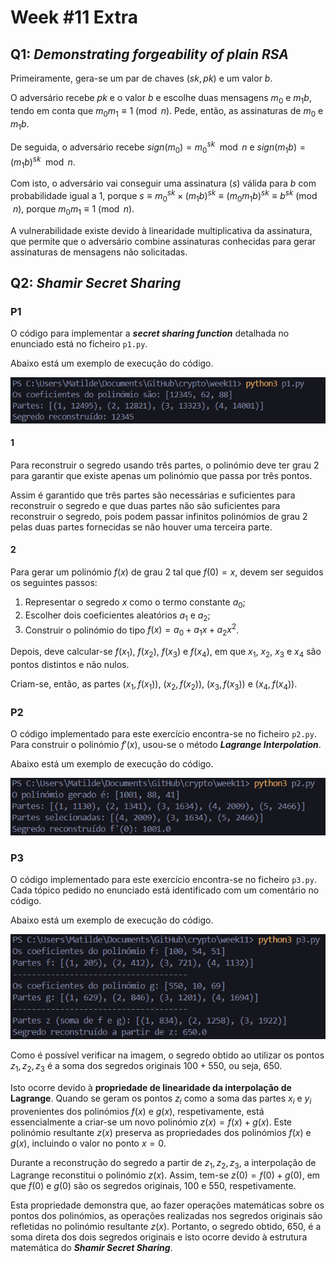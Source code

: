 # Week #11 Extra

## Q1: *Demonstrating forgeability of plain RSA*

Primeiramente, gera-se um par de chaves $(sk, pk)$ e um valor $b$.

O adversário recebe $pk$ e o valor $b$ e escolhe duas mensagens $m_0$ e $m_1b$, tendo em conta que $m_0m_1 \equiv 1 \pmod{n}$.
Pede, então, as assinaturas de $m_0$ e $m_1b$.

De seguida, o adversário recebe $sign(m_0) = m_0^{sk} \mod n$ e $sign(m_1b) = (m_1b)^{sk} \mod n$. 

Com isto, o adversário vai conseguir uma assinatura ($s$) válida para $b$ com probabilidade igual a 1, porque $s \equiv m_0^{sk} \times (m_1b)^{sk} \equiv (m_0m_1b)^{sk} \equiv b^{sk} \pmod{n}$, porque $m_0m_1 \equiv 1 \pmod{n}$.

A vulnerabilidade existe devido à linearidade multiplicativa da assinatura, que permite que o adversário combine assinaturas conhecidas para gerar assinaturas de mensagens não solicitadas.

## Q2: *Shamir Secret Sharing*

### P1

O código para implementar a ***secret sharing function*** detalhada no enunciado está no ficheiro `p1.py`.

Abaixo está um exemplo de execução do código.

![p1](images/q2-1.png)

#### 1

Para reconstruir o segredo usando três partes, o polinómio deve ter grau 2 para garantir que existe apenas um polinómio que passa por três pontos.

Assim é garantido que três partes são necessárias e suficientes para reconstruir o segredo e que duas partes não são suficientes para reconstruir o segredo, pois podem passar infinitos polinómios de grau 2 pelas duas partes fornecidas se não houver uma terceira parte.

#### 2

Para gerar um polinómio $f(x)$ de grau 2 tal que $f(0) = x$, devem ser seguidos os seguintes passos:

1. Representar o segredo $x$ como o termo constante $a_0$;
2. Escolher dois coeficientes aleatórios $a_1$ e $a_2$;
3. Construir o polinómio do tipo $f(x) = a_0 + a_1x + a_2x^2$.

Depois, deve calcular-se $f(x_1)$, $f(x_2)$, $f(x_3)$ e $f(x_4)$, em que $x_1$, $x_2$, $x_3$ e $x_4$ são pontos distintos e não nulos.

Criam-se, então, as partes $(x_1, f(x_1))$, $(x_2, f(x_2))$, $(x_3, f(x_3))$ e $(x_4, f(x_4))$.

### P2

O código implementado para este exercício encontra-se no ficheiro `p2.py`.
Para construir o polinómio $f'(x)$, usou-se o método ***Lagrange Interpolation***.

Abaixo está um exemplo de execução do código.

![p2](images/q2-2.png)

### P3

O código implementado para este exercício encontra-se no ficheiro `p3.py`.
Cada tópico pedido no enunciado está identificado com um comentário no código.

Abaixo está um exemplo de execução do código.

![p3](images/q2-3.png)

Como é possível verificar na imagem, o segredo obtido ao utilizar os pontos $z_1, z_2, z_3$ é a soma dos segredos originais $100 + 550$, ou seja, $650$. 

Isto ocorre devido à **propriedade de linearidade da interpolação de Lagrange**.
Quando se geram os pontos $z_i$ como a soma das partes $x_i$ e $y_i$ provenientes dos polinómios $f(x)$ e $g(x)$, respetivamente, está essencialmente a criar-se um novo polinómio $z(x) = f(x) + g(x)$.
Este polinómio resultante $z(x)$ preserva as propriedades dos polinómios $f(x)$ e $g(x)$, incluindo o valor no ponto $x = 0$.

Durante a reconstrução do segredo a partir de $z_1, z_2, z_3$, a interpolação de Lagrange reconstitui o polinómio $z(x)$.
Assim, tem-se $z(0) = f(0) + g(0)$, em que $f(0)$ e $g(0)$ são os segredos originais, $100$ e $550$, respetivamente.

Esta propriedade demonstra que, ao fazer operações matemáticas sobre os pontos dos polinómios, as operações realizadas nos segredos originais são refletidas no polinómio resultante $z(x)$.
Portanto, o segredo obtido, $650$, é a soma direta dos dois segredos originais e isto ocorre devido à estrutura matemática do ***Shamir Secret Sharing***.
